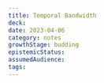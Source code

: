 ```yaml
---
title: Temporal Bandwidth
deck: 
date: 2023-04-06
category: notes
growthStage: budding
epistemicStatus: 
assumedAudience: 
tags: 
---
```


